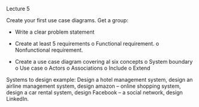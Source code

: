 Lecture 5

Create your first use case diagrams. Get a group:
-	Write a clear problem statement
-	Create at least 5 requirements
o	Functional requirement.
o	Nonfunctional requirement.

-	Create a use case diagram covering al six concepts
o	System boundary
o	Use case
o	Actors
o	Associations
o	Include
o	Extend 

Systems to design example:
Design a hotel management system, design an airline management system, design amazon – online shopping system, design a car rental system, design Facebook – a social network, design LinkedIn.